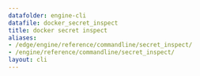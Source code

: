 ```yaml
---
datafolder: engine-cli
datafile: docker_secret_inspect
title: docker secret inspect
aliases:
- /edge/engine/reference/commandline/secret_inspect/
- /engine/reference/commandline/secret_inspect/
layout: cli
---
```


<!--
This page is automatically generated from Docker's source code. If you want to
suggest a change to the text that appears here, open a ticket or pull request
in the source repository on GitHub:

https://github.com/docker/cli
-->
